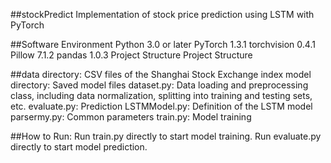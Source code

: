 ##stockPredict
Implementation of stock price prediction using LSTM with PyTorch

##Software Environment
Python 3.0 or later
PyTorch 1.3.1
torchvision 0.4.1
Pillow 7.1.2
pandas 1.0.3
Project Structure
Project Structure

##data directory: CSV files of the Shanghai Stock Exchange index
model directory: Saved model files
dataset.py: Data loading and preprocessing class, including data normalization, splitting into training and testing sets, etc.
evaluate.py: Prediction
LSTMModel.py: Definition of the LSTM model
parsermy.py: Common parameters
train.py: Model training

##How to Run:
Run train.py directly to start model training.
Run evaluate.py directly to start model prediction.
